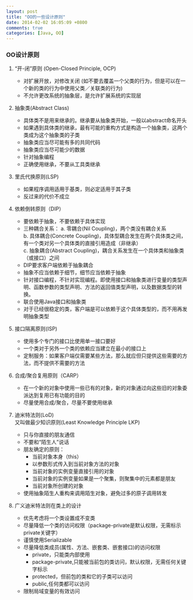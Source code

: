 ```yaml
---
layout: post
title: "OO的一些设计原则"
date: 2014-02-02 16:05:09 +0800
comments: true
categories: [Java, OO]
---
```


### OO设计原则

1.	“开-闭”原则 (Open-Closed Principle, OCP)       - 对扩展开放，对修改关闭 (如不要去覆盖一个父类的行为，但是可以在一个新的类的行为中使用父类／关联类的行为)    - 不允许更改系统的抽象层，是允许扩展系统的实现层  2. 抽象类(Abstract Class)
    - 具体类不是用来继承的。继承要从抽象类开始，一般以abstract命名开头    - 如果遇到具体类的继承，最有可能的重构方式是构造一个抽象类，这两个类成为这个抽象类的子类    - 抽象类应当尽可能有多的共同代码    - 抽象类应当尽可能少的数据    - 针对抽象编程    - 正确使用继承，不要从工具类继承3. 里氏代换原则(LSP)    - 如果程序调用适用于基类，则必定适用于其子类    - 反过来的代价不成立
    4. 依赖倒转原则（DIP）
    - 要依赖于抽象，不要依赖于具体实现    - 三种耦合关系：        a. 零耦合(Nil Coupling)，两个类没有耦合关系          b. 具体耦合(Concrete Coupling)，具体型耦合发生在两个具体类之间，有一个类对另一个具体类的直接引用造成（非继承）          c. 抽象耦合(Abstract Coupling)，耦合关系发生在一个具体类和抽象类（或接口）之间      - DIP要求客户端依赖于抽象耦合    - 抽象不应当依赖于细节，细节应当依赖于抽象    - 针对接口编程，不针对实现编程。即使用接口和抽象类进行变量的类型声明、函数参数的类型声明、方法的返回值类型声明，以及数据类型的转换。    - 联合使用Java接口和抽象类    - 对于已经很稳定的类，客户端是可以依赖于这个具体类型的，而不用再发明抽象类型5. 接口隔离原则(ISP)    - 使用多个专门的接口比使用单一接口要好     - 一个类对于另外一个类的依赖应当建立在最小的接口上    - 定制服务：如果客户端仅需要某些方法，那么就应但只提供这些需要的方法，而不提供不需要的方法


6. 合成/聚合复用原则（CARP）        - 在一个新的对象中使用一些已有的对象，新的对象通过向这些旧的对象委派达到复用已有功能的目的    - 尽量使用合成/聚合，尽量不要使用继承7. 迪米特法则(LoD)  
又叫做最少知识原则(Least Knowledge Principle LKP)    - 只与你直接的朋友通信    - 不要和“陌生人”说话    - 朋友确定的原则：        - 当前对象本身（this）        - 以参数形式传入到当前对象方法的对象        - 当前对象的实例变量直接引用的对象        - 当前对象的实例变量如果是一个聚集，则聚集中的元素都是朋友        - 当前对象所创建的对象    - 使用抽象陌生人重构来调用陌生对象，避免过多的原子调用转发
    8. 广义迪米特法则在类上的设计
    - 优先考虑将一个类设置成不变类    - 尽量降低一个类的访问权限（package-private是默认权限，无需标示private关键字）    - 谨慎使用Serializable    - 尽量降低类成员(属性、方法、嵌套类、嵌套接口)的访问权限        - private，只能类内部使用         - package-private,只能被当前包的类访问，默认权限，无需任何关键字标示        - protected，但前包的类和它的子类可以访问        - public,任何类都可以访问    - 限制局域变量的有效访问